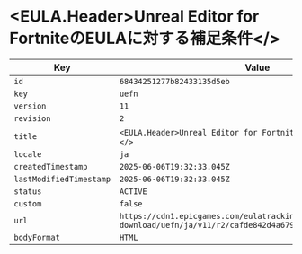 # <EULA.Header>Unreal Editor for FortniteのEULAに対する補足条件</>

| Key | Value |
| --- | ----- |
| `id` | `68434251277b82433135d5eb` |
| `key` | `uefn` |
| `version` | `11` |
| `revision` | `2` |
| `title` | `<EULA.Header>Unreal Editor for FortniteのEULAに対する補足条件</>` |
| `locale` | `ja` |
| `createdTimestamp` | `2025-06-06T19:32:33.045Z` |
| `lastModifiedTimestamp` | `2025-06-06T19:32:33.045Z` |
| `status` | `ACTIVE` |
| `custom` | `false` |
| `url` | `https://cdn1.epicgames.com/eulatracking-download/uefn/ja/v11/r2/cafde842d4a6790a9c0542175ced90e7.pdf` |
| `bodyFormat` | `HTML` |
